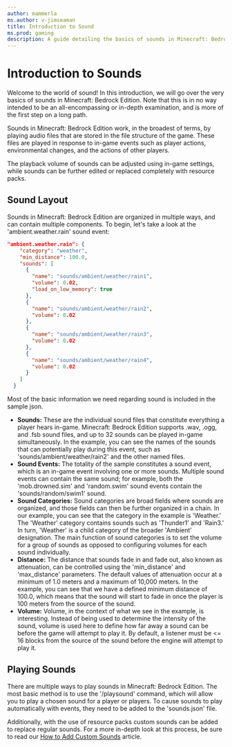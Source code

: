```yaml
---
author: mammerla
ms.author: v-jimseaman
title: Introduction to Sound
ms.prod: gaming
description: A guide detailing the basics of sounds in Minecraft: Bedrock Edition.
---
```


# Introduction to Sounds

Welcome to the world of sound! In this introduction, we will go over the very basics of sounds in Minecraft: Bedrock Edition. Note that this is in no way intended to be an all-encompassing or in-depth examination, and is more of the first step on a long path.

Sounds in Minecraft: Bedrock Edition work, in the broadest of terms, by playing audio files that are stored in the file structure of the game. These files are played in response to in-game events such as player actions, environmental changes, and the actions of other players.

The playback volume of sounds can be adjusted using in-game settings, while sounds can be further edited or replaced completely with resource packs.

## Sound Layout

Sounds in Minecraft: Bedrock Edition are organized in multiple ways, and can contain multiple components. To begin, let's take a look at the 'ambient.weather.rain' sound event:

```json
"ambient.weather.rain": {
    "category": "weather",
    "min_distance": 100.0,
    "sounds": [
      {
        "name": "sounds/ambient/weather/rain1",
        "volume": 0.02,
        "load_on_low_memory": true
      },
      {
        "name": "sounds/ambient/weather/rain2",
        "volume": 0.02
      },
      {
        "name": "sounds/ambient/weather/rain3",
        "volume": 0.02
      },
      {
        "name": "sounds/ambient/weather/rain4",
        "volume": 0.02
      }
    ]
  }
```

Most of the basic information we need regarding sound is included in the sample json.

- **Sounds:** These are the individual sound files that constitute everything a player hears in-game. Minecraft: Bedrock Edition supports .wav, .ogg, and .fsb sound files, and up to 32 sounds can be played in-game simultaneously. In the example, you can see the names of the sounds that can potentially play during this event, such as 'sounds/ambient/weather/rain2' and the other named files.
- **Sound Events:** The totality of the sample constitutes a sound event, which is an in-game event involving one or more sounds. Multiple sound events can contain the same sound; for example, both the 'mob.drowned.sim' and 'random.swim' sound events contain the 'sounds/random/swim1' sound.
- **Sound Categories:** Sound categories are broad fields where sounds are organized, and those fields can then be further organized in a chain. In our example, you can see that the category in the example is 'Weather.' The 'Weather' category contains sounds such as 'Thunder1' and 'Rain3.' In turn, 'Weather' is a child category of the broader 'Ambient' designation. The main function of sound categories is to set the volume for a group of sounds as opposed to configuring volumes for each sound individually.
- **Distance:** The distance that sounds fade in and fade out, also known as attenuation, can be controlled using the 'min_distance' and 'max_distance' parameters. The default values of attenuation occur at a minimum of 1.0 meters and a maximum of 10,000 meters. In the example, you can see that we have a defined minimum distance of 100.0, which means that the sound will start to fade in once the player is 100 meters from the source of the sound.
- **Volume:** Volume, in the context of what we see in the example, is interesting. Instead of being used to determine the intensity of the sound, volume is used here to define how far away a sound can be before the game will attempt to play it. By default, a listener must be <= 16 blocks from the source of the sound before the engine will attempt to play it.

## Playing Sounds
There are multiple ways to play sounds in Minecraft: Bedrock Edition. The most basic method is to use the '/playsound' command, which will allow you to play a chosen sound for a player or players. To cause sounds to play automatically with events, they need to be added to the 'sounds.json' file.

Additionally, with the use of resource packs custom sounds can be added to replace regular sounds. For a more in-depth look at this process, be sure to read our [How to Add Custom Sounds](AddCustomSounds.md) article.
